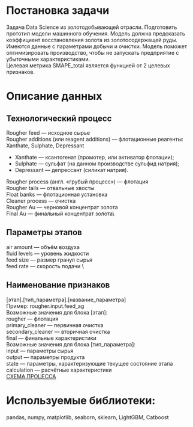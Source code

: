 # Постановка задачи
Задача Data Science из золотодобывающей отрасли. 
Подготовить прототип модели машинного обучения. 
Модель должна предсказать коэффициент восстановления золота из золотосодержащей руды. Имеются данные с параметрами добычи и очистки. 
Модель поможет оптимизировать производство, чтобы не запускать предприятие с убыточными характеристиками.  
Целевая метрика SMAPE_total является функцией от 2 целевых признаков.

# Описание данных  
## Технологический процесс  
Rougher feed — исходное сырье  
Rougher additions (или reagent additions) — флотационные реагенты: Xanthate, Sulphate, Depressant
  - Xanthate — ксантогенат (промотер, или активатор флотации);  
  - Sulphate — сульфат (на данном производстве сульфид натрия);  
  - Depressant — депрессант (силикат натрия).

Rougher process (англ. «грубый процесс») — флотация\
Rougher tails — отвальные хвосты\
Float banks — флотационная установка\
Cleaner process — очистка\
Rougher Au — черновой концентрат золота\
Final Au — финальный концентрат золота\
## Параметры этапов
air amount — объём воздуха \
fluid levels — уровень жидкости \
feed size — размер гранул сырья \
feed rate — скорость подачи \
## Наименование признаков 
[этап].[тип_параметра].[название_параметра] \
Пример: rougher.input.feed_ag  \
Возможные значения для блока [этап]: \
rougher — флотация \
primary_cleaner — первичная очистка \
secondary_cleaner — вторичная очистка \
final — финальные характеристики \
Возможные значения для блока [тип_параметра]: \
input — параметры сырья \
output — параметры продукта \
state — параметры, характеризующие текущее состояние этапа \
calculation — расчётные характеристики \
[СХЕМА ПРОЦЕССА](https://drive.google.com/file/d/1UIPpQ99yVLBcyxkxIpVCtnLz7oXVhmIM/view?usp=sharing)

# Используемые библиотеки:
pandas, numpy, matplotlib, seaborn, sklearn, LightGBM, Catboost
